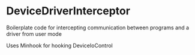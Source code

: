 # DeviceDriverInterceptor
Boilerplate code for intercepting communication between programs and a driver from user mode

Uses Minhook for hooking DeviceIoControl

